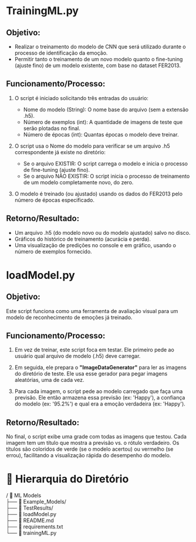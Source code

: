# TrainingML.py

## Objetivo:
* Realizar o treinamento do modelo de CNN que será utilizado durante o processo de identificação da emoção.
* Permitir tanto o treinamento de um novo modelo quanto o fine-tuning (ajuste fino) de um modelo existente, com base no dataset FER2013.

## Funcionamento/Processo:
1. O script é iniciado solicitando três entradas do usuário:
    * Nome do modelo (String): O nome base do arquivo (sem a extensão .h5).
    * Número de exemplos (int): A quantidade de imagens de teste que serão plotadas no final.
    * Número de épocas (int): Quantas épocas o modelo deve treinar.

2. O script usa o Nome do modelo para verificar se um arquivo .h5 correspondente já existe no diretório:
    * Se o arquivo EXISTIR: O script carrega o modelo e inicia o processo de fine-tuning (ajuste fino).
    * Se o arquivo NÃO EXISTIR: O script inicia o processo de treinamento de um modelo completamente novo, do zero.

3. O modelo é treinado (ou ajustado) usando os dados do FER2013 pelo número de épocas especificado.

## Retorno/Resultado:
* Um arquivo .h5 (do modelo novo ou do modelo ajustado) salvo no disco.
* Gráficos do histórico de treinamento (acurácia e perda).
* Uma visualização de predições no console e em gráfico, usando o número de exemplos fornecido.

# loadModel.py

## Objetivo:
Este script funciona como uma ferramenta de avaliação visual para um modelo de reconhecimento de emoções já treinado.

## Funcionamento/Processo:
1. Em vez de treinar, este script foca em testar. Ele primeiro pede ao usuário qual arquivo de modelo (.h5) deve carregar.

2. Em seguida, ele prepara o __"ImageDataGenerator"__ para ler as imagens do diretório de teste. Ele usa esse gerador para pegar imagens aleatórias, uma de cada vez.

3. Para cada imagem, o script pede ao modelo carregado que faça uma previsão. Ele então armazena essa previsão (ex: 'Happy'), a confiança do modelo (ex: '95.2%') e qual era a emoção verdadeira (ex: 'Happy').

## Retorno/Resultado:
No final, o script exibe uma grade com todas as imagens que testou. Cada imagem tem um título que mostra a previsão vs. o rótulo verdadeiro. Os títulos são coloridos de verde (se o modelo acertou) ou vermelho (se errou), facilitando a visualização rápida do desempenho do modelo.

# 📁 Hierarquia do Diretório
/ 📁 ML Models  
├── 📁 Example_Models/  
├── 📁 TestResults/  
├── 📄 loadModel.py  
├── 📄 README.md  
├── 📄 requirements.txt  
└── 📄 trainingML.py